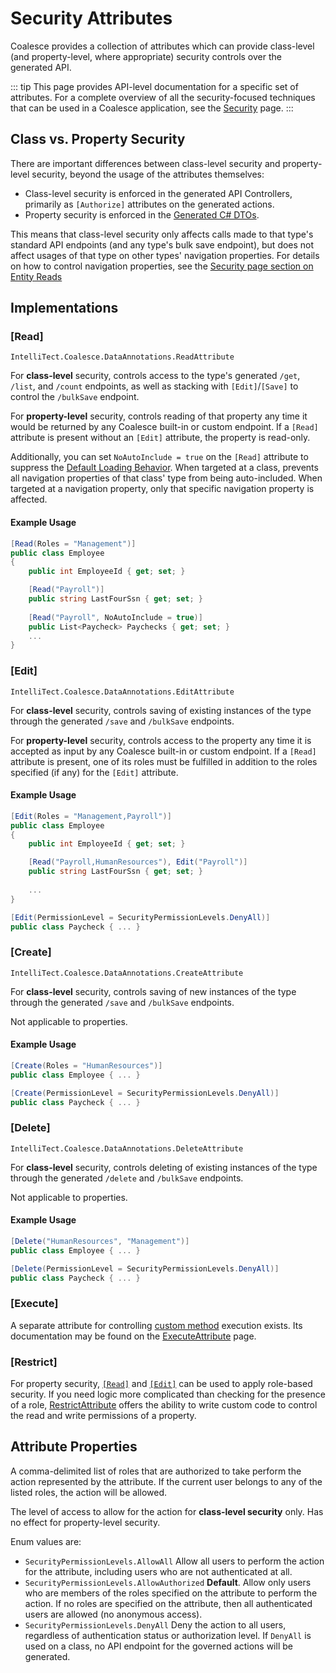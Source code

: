 # Security Attributes


Coalesce provides a collection of attributes which can provide class-level (and property-level, where appropriate) security controls over the generated API.

::: tip
This page provides API-level documentation for a specific set of attributes. For a complete overview of all the security-focused techniques that can be used in a Coalesce application, see the [Security](/topics/security.md) page.
:::


## Class vs. Property Security

There are important differences between class-level security and property-level security, beyond the usage of the attributes themselves: 

- Class-level security is enforced in the generated API Controllers, primarily as `[Authorize]` attributes on the generated actions.
- Property security is enforced in the [Generated C# DTOs](/stacks/agnostic/dtos.md).

This means that class-level security only affects calls made to that type's standard API endpoints (and any type's bulk save endpoint), but does not affect usages of that type on other types' navigation properties. For details on how to control navigation properties, see the [Security page section on Entity Reads](/topics/security.md) 

## Implementations

### [Read]
`IntelliTect.Coalesce.DataAnnotations.ReadAttribute`

For **class-level** security, controls access to the type's generated `/get`, `/list`, and `/count` endpoints, as well as stacking with `[Edit]`/`[Save]` to control the `/bulkSave` endpoint.

For **property-level** security, controls reading of that property any time it would be returned by any Coalesce built-in or custom endpoint. If a `[Read]` attribute is present without an `[Edit]` attribute, the property is read-only. 

Additionally, you can set `NoAutoInclude = true` on the `[Read]` attribute to suppress the [Default Loading Behavior](/modeling/model-components/data-sources.md#default-loading-behavior). When targeted at a class, prevents all navigation properties of that class' type from being auto-included. When targeted at a navigation property, only that specific navigation property is affected.

#### Example Usage
``` c#
[Read(Roles = "Management")]
public class Employee
{
    public int EmployeeId { get; set; }

    [Read("Payroll")]
    public string LastFourSsn { get; set; }
    
    [Read("Payroll", NoAutoInclude = true)]
    public List<Paycheck> Paychecks { get; set; }
    ...
}
```

### [Edit]
`IntelliTect.Coalesce.DataAnnotations.EditAttribute`

For **class-level** security, controls saving of existing instances of the type through the generated `/save` and `/bulkSave` endpoints.

For **property-level** security, controls access to the property any time it is accepted as input by any Coalesce built-in or custom endpoint. If a `[Read]` attribute is present, one of its roles must be fulfilled in addition to the roles specified (if any) for the `[Edit]` attribute.

#### Example Usage
``` c#
[Edit(Roles = "Management,Payroll")]
public class Employee
{
    public int EmployeeId { get; set; }

    [Read("Payroll,HumanResources"), Edit("Payroll")]
    public string LastFourSsn { get; set; }
    
    ...
}

[Edit(PermissionLevel = SecurityPermissionLevels.DenyAll)]
public class Paycheck { ... }
```

### [Create]
`IntelliTect.Coalesce.DataAnnotations.CreateAttribute`

For **class-level** security, controls saving of new instances of the type through the generated `/save` and `/bulkSave` endpoints. 

Not applicable to properties.

#### Example Usage
``` c#
[Create(Roles = "HumanResources")]
public class Employee { ... }

[Create(PermissionLevel = SecurityPermissionLevels.DenyAll)]
public class Paycheck { ... }
```

### [Delete]
`IntelliTect.Coalesce.DataAnnotations.DeleteAttribute`

For **class-level** security, controls deleting of existing instances of the type through the generated `/delete` and `/bulkSave` endpoints. 

Not applicable to properties.

#### Example Usage
``` c#
[Delete("HumanResources", "Management")]
public class Employee { ... }

[Delete(PermissionLevel = SecurityPermissionLevels.DenyAll)]
public class Paycheck { ... }
```

### [Execute]

A separate attribute for controlling [custom method](/modeling/model-components/methods.md) execution exists. Its documentation may be found on the [ExecuteAttribute](/modeling/model-components/attributes/execute.md) page.

### [Restrict]

For property security, [`[Read]`](#read) and [`[Edit]`](#edit) can be used to apply role-based security. If you need logic more complicated than checking for the presence of a role, [RestrictAttribute](/modeling/model-components/attributes/restrict.md) offers the ability to write custom code to control the read and write permissions of a property.

## Attribute Properties

<Prop def="public string Roles { get; set; }" ctor=1 /> 

A comma-delimited list of roles that are authorized to take perform the action represented by the attribute. If the current user belongs to any of the listed roles, the action will be allowed.

<Prop def="public SecurityPermissionLevels PermissionLevel { get; set; }" ctor=1 /> 

The level of access to allow for the action for **class-level security** only. Has no effect for property-level security.

Enum values are:
- `SecurityPermissionLevels.AllowAll` Allow all users to perform the action for the attribute, including users who are not authenticated at all.
- `SecurityPermissionLevels.AllowAuthorized` **Default**. Allow only users who are members of the roles specified on the attribute to perform the action. If no roles are specified on the attribute, then all authenticated users are allowed (no anonymous access). 
- `SecurityPermissionLevels.DenyAll` Deny the action to all users, regardless of authentication status or authorization level. If `DenyAll` is used on a class, no API endpoint for the governed actions will be generated.
